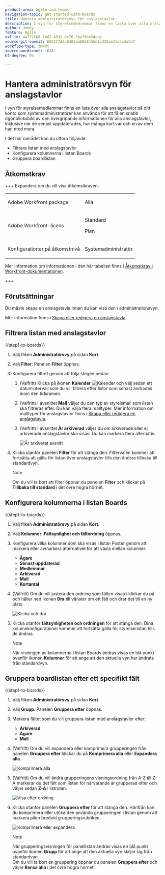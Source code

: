 ```yaml
---
product-area: agile-and-teams
navigation-topic: get-started-with-boards
title: Hantera administratörsvyn för anslagstavlor
description: I vyn för styrelsemedlemmar finns en lista över alla anslagstavlor på ditt konto som systemadministratörer kan använda för att få en snabb ögonblicksbild av den övergripande informationen om anslagstavlor.
author: Jenny
feature: Agile
exl-id: 4a7f2f68-14d2-4532-8c76-2ba78b45deac
source-git-commit: 685177d3a8485aa60d8455e1c329de21cea4abb7
workflow-type: tm+mt
source-wordcount: '618'
ht-degree: 0%

---
```


# Hantera administratörsvyn för anslagstavlor

I vyn för styrelsemedlemmar finns en lista över alla anslagstavlor på ditt konto som systemadministratörer kan använda för att få en snabb ögonblicksbild av den övergripande informationen för alla anslagstavlor, inklusive när de senast uppdaterades, hur många kort var och en av dem har, med mera.

I det här området kan du utföra följande:

* Filtrera listan med anslagstavlor
* Konfigurera kolumnerna i listan Boards
* Gruppera boardlistan

## Åtkomstkrav

+++ Expandera om du vill visa åtkomstkraven.

<table style="table-layout:auto"> 
 <col> 
 </col> 
 <col> 
 </col> 
 <tbody> 
  <tr> 
   <td role="rowheader">Adobe Workfront package</td> 
   <td> <p>Alla</p> </td> 
  </tr> 
  <tr> 
   <td role="rowheader">Adobe Workfront-licens</td> 
   <td> <p>Standard</p>
        <p> Plan </p></td> 
  </tr> 
    <tr> 
   <td role="rowheader">Konfigurationer på åtkomstnivå</td> 
   <td> <p>Systemadministratör </p>
        </td> 
  </tr> 
 </tbody> 
</table>

Mer information om informationen i den här tabellen finns i [Åtkomstkrav i Workfront-dokumentationen](/help/quicksilver/administration-and-setup/add-users/access-levels-and-object-permissions/access-level-requirements-in-documentation.md).

+++

## Förutsättningar

Du måste skapa en anslagstavla innan du kan visa den i administrationsvyn.

Mer information finns i [Skapa eller redigera en anslagstavla](/help/quicksilver/agile/get-started-with-boards/create-edit-board.md).

## Filtrera listan med anslagstavlor

{{step1-to-boards}}

1. Välj fliken **Administratörsvy** på sidan **Kort**.

1. Välj **Filter**. Panelen **Filter** öppnas.

1. Konfigurera filtret genom att följa stegen nedan:

   1. (Valfritt) Klicka på ikonen **Kalender** ![Kalender](assets/calendar-icon.png) och välj sedan ett datumintervall som du vill filtrera efter listor som senast ändrades inom den tidsramen.

   1. (Valfritt) I avsnittet **Mall** väljer du den typ av styrelsmall som listan ska filtreras efter. Du kan välja flera malltyper.
Mer information om malltyper för anslagstavlor finns i [Skapa eller redigera en anslagstavla](/help/quicksilver/agile/get-started-with-boards/create-edit-board.md).

   1. (Valfritt) I avsnittet **Är arkiverad** väljer du om arkiverade eller ej arkiverade anslagstavlor ska visas. Du kan markera flera alternativ.

      ![Är arkiverat avsnitt](assets/is-archived-section.png)

1. Klicka utanför panelen **Filter** för att stänga den. Filtervalen kommer att fortsätta att gälla för listan över anslagstavlor tills den ändras tillbaka till standardvyn.

   >[!NOTE]
   >
   >Om du vill ta bort ett filter öppnar du panelen **Filter** och klickar på **Tillbaka till standard** i det övre högra hörnet.

## Konfigurera kolumnerna i listan Boards

{{step1-to-boards}}

1. Välj fliken **Administratörsvy** på sidan **Kort**.

1. Välj **Kolumner**. **Fältsynlighet och fältordning** öppnas.

1. Konfigurera vilka kolumner som ska visas i listan Poster genom att markera eller avmarkera alternativet för att växla mellan kolumner:

   * **Ägare**
   * **Senast uppdaterad**
   * **Medlemmar**
   * **Arkiverad**
   * **Mall**
   * **Kortantal**

1. (Valfritt) Om du vill justera den ordning som fälten visas i klickar du på och håller ned ikonen **Dra** till vänster om ett fält och drar det till en ny plats.

   ![Klicka och dra](assets/click-and-drag.png)

1. Klicka utanför **fältsynligheten och ordningen** för att stänga den. Dina kolumnkonfigurationer kommer att fortsätta gälla för styrelseristan tills de ändras.

   >[!NOTE]
   >
   > När visningen av kolumnerna i listan Boards ändras visas en blå punkt ovanför ikonen **Kolumner** för att ange att den aktuella vyn har ändrats från standardvyn.

## Gruppera boardlistan efter ett specifikt fält

{{step1-to-boards}}

1. Välj fliken **Administratörsvy** på sidan **Kort**.

1. Välj **Grupp**. Panelen **Gruppera efter** öppnas.

1. Markera fältet som du vill gruppera listan med anslagstavlor efter:

   * **Arkiverad**
   * **Ägare**
   * **Mall**

1. (Valfritt) Om du vill expandera eller komprimera grupperingen från panelen **Gruppera efter** klickar du på **Komprimera alla** eller **Expandera alla**.

   ![Komprimera alla](assets/collapse-all.png)

1. (Valfritt) Om du vill ändra grupperingens visningsordning från A-Z till Z-A markerar du det fält som listan för närvarande är grupperad efter och väljer sedan **Z-A** i listrutan.

   ![Visa efter ordning](assets/display-by-order.png)

1. Klicka utanför panelen **Gruppera efter** för att stänga den. Härifrån kan du komprimera eller utöka den använda grupperingen i listan genom att markera pilen bredvid grupperingsrubriken.

   ![Komprimera eller expandera](assets/collapse-or-expand.png)

   >[!NOTE]
   >   
   >När grupperingsvisningen för panellistan ändras visas en blå punkt ovanför ikonen **Grupp** för att ange att den aktuella vyn skiljer sig från standardvyn. <br>
   >Om du vill ta bort en gruppering öppnar du panelen **Gruppera efter** och väljer **Rensa alla** i det övre högra hörnet.
